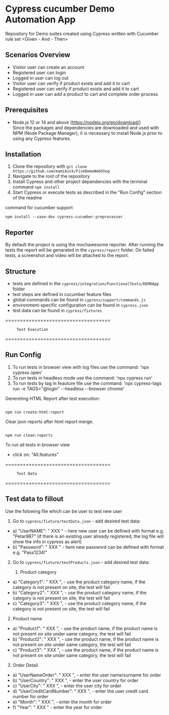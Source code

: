 # Cypress cucumber Demo Automation App

Repository for Demo suites created using Cypress written with Cucumber rule set <Given - And - Then>

## Scenarios Overview

- Visitor user can create an account
- Registered user can login
- Logged in user can log out
- Visitor user can verify if product exists and add it to cart
- Registered user can verify if product exists and add it to cart
- Logged in user can add a product to cart and complete order process

## Prerequisites

- Node.js 12 or 14 and above (https://nodejs.org/en/download/)\
  Since the packages and dependencies are downloaded and used with NPM (Node Package Manager), it is necessary to install Node.js prior to using any Cypress features.

## Installation

1. Clone the repository with `git clone https://github.com/mamikuck/FiveDemoWebShop`
2. Navigate to the root of the repository
3. Install Cypress and other project dependencies with the terminal command `npm install`
4. Start Cypress or execute tests as described in the "Run Config" section of the readme

command for cucumber support

```
npm install --save-dev cypress-cucumber-preprocessor

```

## Reporter

By default the project is using the mochawesome reporter. After running the tests the report will be genarated in the `cypress/report` folder.
On failed tests, a screenshot and video will be attached to the report.

## Structure

- tests are defined in the `cypress/integration/FunctionalTests/DEMOApp` folder
- test steps are defined in cucumber feature files
- global commands can be found in `cypress/support/commands.js`
- environment-specific configuration can be found in `cypress.json`
- test data can be found in `cypress/fixtures`

====================================

         Test Execution

====================================

## Run Config

1.  To run tests in browser view with log files use the command: 'npx cypress open'
2.  To run tests in headless mode use the command: 'npx cypress run'
3.  To run tests by tag in feauture file use the command: 'npx cypress-tags run -e TAGS="@login" --headless --browser chrome'

Genereting HTML Report after test execution:

```

npm run create:html:report

```

Clear json reports after html report merge:

```

npm run clean:reports

```

To run all tests in browser view

- click on: "All.features"

====================================

         Test Data

====================================

## Test data to fillout

Use the folowing file which can be user to test new user

1. Go to `cypress/fixture/testData.json` - add desired test data:

- a) "UserNAME": " XXX " - here new user can be defined with format e.g. "Petar987"
  (if there is an existing user already registered, the log file will show the info in cypress as alert)
- b) "Password": " XXX " - here new password can be defined with format e.g. "Pass1234!"

2. Go to `cypress/fixture/testProducts.json` - add desired test data:

   1. Product category

- a) "Category1": " XXX ", - use the product category name, if the category is not present on site, the test will fail
- b) "Category2": " XXX ", - use the product category name, if the category is not present on site, the test will fail
- c) "Category3": " XXX ", - use the product category name, if the category is not present on site, the test will fail

2.  Product name

- a) "Product1": " XXX ", - use the product name, if the product name is not present on site under same category, the test will fail
- b) "Product2": " XXX ", - use the product name, if the product name is not present on site under same category, the test will fail
- c) "Product3": " XXX ", - use the product name, if the product name is not present on site under same category, the test will fail

3.  Order Detail

- a) "UserNameOrder": " XXX ", - enter the user name/surname for order
- b) "UserCountry": " XXX ", - enter the user country for order
- c) "UserCity": " XXX ", - enter the user city for order
- d) "UserCreditCardNumber": " XXX ", - enter the user credit card number for order
- e) "Month": " XXX ", - enter the month for order
- f) "Year": " XXX " - enter the year for order
